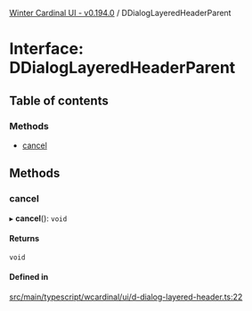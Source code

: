 [Winter Cardinal UI - v0.194.0](../index.md) / DDialogLayeredHeaderParent

# Interface: DDialogLayeredHeaderParent

## Table of contents

### Methods

- [cancel](DDialogLayeredHeaderParent.md#cancel)

## Methods

### cancel

▸ **cancel**(): `void`

#### Returns

`void`

#### Defined in

[src/main/typescript/wcardinal/ui/d-dialog-layered-header.ts:22](https://github.com/winter-cardinal/winter-cardinal-ui/blob/v0.194.0/src/main/typescript/wcardinal/ui/d-dialog-layered-header.ts#L22)
